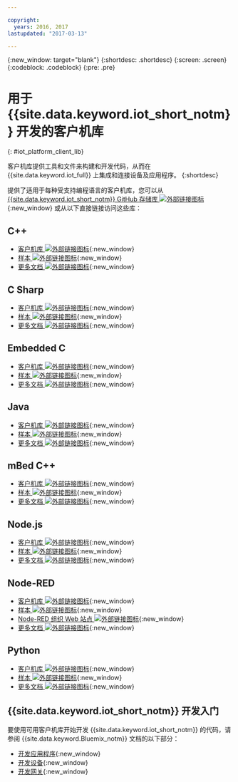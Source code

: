 ```yaml
---

copyright:
  years: 2016, 2017
lastupdated: "2017-03-13"

---
```


{:new_window: target="blank"}
{:shortdesc: .shortdesc}
{:screen: .screen}
{:codeblock: .codeblock}
{:pre: .pre}

# 用于 {{site.data.keyword.iot_short_notm}} 开发的客户机库
{: #iot_platform_client_lib}

客户机库提供工具和文件来构建和开发代码，从而在 {{site.data.keyword.iot_full}} 上集成和连接设备及应用程序。
{:shortdesc}

提供了适用于每种受支持编程语言的客户机库，您可以从 [{{site.data.keyword.iot_short_notm}} GitHub 存储库 ![外部链接图标](../../icons/launch-glyph.svg "外部链接图标")](https://github.com/ibm-watson-iot){:new_window} 或从以下直接链接访问这些库：

## C++

- [客户机库 ![外部链接图标](../../icons/launch-glyph.svg "外部链接图标")](https://github.com/ibm-watson-iot/iot-cpp){:new_window}
- [样本 ![外部链接图标](../../icons/launch-glyph.svg "外部链接图标")](https://github.com/ibm-watson-iot/iot-cpp/tree/master/samples){:new_window}
- [更多文档 ![外部链接图标](../../icons/launch-glyph.svg "外部链接图标")](https://github.com/ibm-watson-iot/iot-cpp/blob/master/README.md){:new_window}

## C Sharp
- [客户机库 ![外部链接图标](../../icons/launch-glyph.svg "外部链接图标")](https://github.com/ibm-watson-iot/iot-csharp){:new_window}
- [样本 ![外部链接图标](../../icons/launch-glyph.svg "外部链接图标")](https://github.com/ibm-watson-iot/iot-csharp/tree/master/sample){:new_window}
- [更多文档 ![外部链接图标](../../icons/launch-glyph.svg "外部链接图标")](https://github.com/ibm-watson-iot/iot-csharp/blob/master/README.md){:new_window}

## Embedded C

- [客户机库 ![外部链接图标](../../icons/launch-glyph.svg "外部链接图标")](https://github.com/ibm-watson-iot/iot-embeddedc){:new_window}
- [样本 ![外部链接图标](../../icons/launch-glyph.svg "外部链接图标")](https://github.com/ibm-watson-iot/iot-embeddedc/tree/master/samples){:new_window}
- [更多文档 ![外部链接图标](../../icons/launch-glyph.svg "外部链接图标")](https://github.com/ibm-watson-iot/iot-embeddedc/blob/master/README.md){:new_window}


## Java
- [客户机库 ![外部链接图标](../../icons/launch-glyph.svg "外部链接图标")](https://github.com/ibm-watson-iot/iot-java){:new_window}
- [样本 ![外部链接图标](../../icons/launch-glyph.svg "外部链接图标")](https://github.com/ibm-watson-iot/iot-java#samples){:new_window}
- [更多文档 ![外部链接图标](../../icons/launch-glyph.svg "外部链接图标")](https://github.com/ibm-watson-iot/iot-java/blob/master/README.md){:new_window}

## mBed C++

- [客户机库 ![外部链接图标](../../icons/launch-glyph.svg "外部链接图标")](https://developer.mbed.org/teams/IBM_IoT/code/IBMIoTF/){:new_window}
- [样本 ![外部链接图标](../../icons/launch-glyph.svg "外部链接图标")](https://developer.mbed.org/teams/IBM_IoT/code/IBMIoTClientLibrarySample/){:new_window}
- [更多文档 ![外部链接图标](../../icons/launch-glyph.svg "外部链接图标")](http://iotf.readthedocs.io/en/latest/devices/libraries/mbedcpp.html){:new_window}

## Node.js
- [客户机库 ![外部链接图标](../../icons/launch-glyph.svg "外部链接图标")](https://github.com/ibm-watson-iot/iot-nodejs){:new_window}
- [样本 ![外部链接图标](../../icons/launch-glyph.svg "外部链接图标")](https://github.com/ibm-watson-iot/iot-nodejs/tree/master/samples){:new_window}
- [更多文档 ![外部链接图标](../../icons/launch-glyph.svg "外部链接图标")](https://github.com/ibm-watson-iot/iot-nodejs/blob/master/README.md){:new_window}

## Node-RED
- [客户机库 ![外部链接图标](../../icons/launch-glyph.svg "外部链接图标")](https://github.com/ibm-watson-iot/iot-nodered){:new_window}
- [样本 ![外部链接图标](../../icons/launch-glyph.svg "外部链接图标")](https://github.com/ibm-watson-iot/iot-nodered/tree/master/samples/rpi){:new_window}
- [Node-RED 组织 Web 站点 ![外部链接图标](../../icons/launch-glyph.svg "外部链接图标")](http://nodered.org/){:new_window}
- [更多文档 ![外部链接图标](../../icons/launch-glyph.svg "外部链接图标")](https://github.com/ibm-watson-iot/iot-nodered/blob/master/README.md){:new_window}

## Python
- [客户机库 ![外部链接图标](../../icons/launch-glyph.svg "外部链接图标")](https://github.com/ibm-watson-iot/iot-python){:new_window}
- [样本 ![外部链接图标](../../icons/launch-glyph.svg "外部链接图标")](https://github.com/ibm-watson-iot/iot-python/tree/master/samples){:new_window}
- [更多文档 ![外部链接图标](../../icons/launch-glyph.svg "外部链接图标")](https://github.com/ibm-watson-iot/iot-python/blob/master/README.rst){:new_window}

## {{site.data.keyword.iot_short_notm}} 开发入门

要使用可用客户机库开始开发 {{site.data.keyword.iot_short_notm}} 的代码，请参阅 {{site.data.keyword.Bluemix_notm}} 文档的以下部分：

- [开发应用程序](applications/api.html){:new_window}
- [开发设备](devices/api.html){:new_window}
- [开发网关](gateways/mqtt.html){:new_window}
